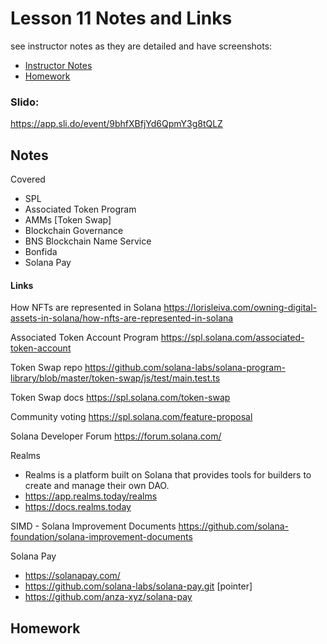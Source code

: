 # Lesson 11 Notes and Links


see instructor notes as they are detailed and have screenshots:
 - [Instructor Notes](../instructor_slide_notes_and_homework/Lesson11.pdf)
 - [Homework](../instructor_slide_notes_and_homework/Homework11.pdf)


### Slido:
https://app.sli.do/event/9bhfXBfjYd6QpmY3g8tQLZ


## Notes

Covered
 - SPL
  - Associated Token Program
  - AMMs [Token Swap]
 - Blockchain Governance
 - BNS Blockchain Name Service
  - Bonfida
 - Solana Pay



#### Links

How NFTs are represented in Solana
https://lorisleiva.com/owning-digital-assets-in-solana/how-nfts-are-represented-in-solana


Associated Token Account Program
https://spl.solana.com/associated-token-account


Token Swap repo
https://github.com/solana-labs/solana-program-library/blob/master/token-swap/js/test/main.test.ts


Token Swap docs
https://spl.solana.com/token-swap


Community voting
https://spl.solana.com/feature-proposal


Solana Developer Forum
https://forum.solana.com/


Realms
 - Realms is a platform built on Solana that provides tools for builders to create and manage their own DAO.
 - https://app.realms.today/realms
 - https://docs.realms.today


SIMD - Solana Improvement Documents
https://github.com/solana-foundation/solana-improvement-documents


Solana Pay
 - https://solanapay.com/
 - https://github.com/solana-labs/solana-pay.git [pointer]
 - https://github.com/anza-xyz/solana-pay


## Homework




